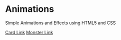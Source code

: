 # Animations
Simple Animations and Effects using HTML5 and CSS

[Card Link](https://freelancewb.github.io/Animations/Card)
[Monster Link](https://freelancewb.github.io/Animations/Monster)

